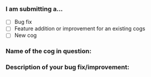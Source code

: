 ### I am submitting a...
 - [ ] Bug fix
 - [ ] Feature addition or improvement for an existing cogs
 - [ ] New cog

### Name of the cog in question:


### Description of your bug fix/improvement:

